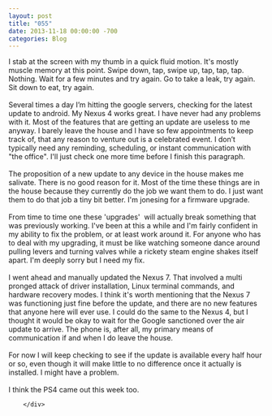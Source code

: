 ```yaml
---
layout: post
title: "055"
date: 2013-11-18 00:00:00 -700
categories: Blog
---
```


<div class="blog-content">
				<div class="paragraph" style="text-align:left;">I stab at the screen with my thumb in a quick fluid motion. It's mostly muscle memory at this point. Swipe down, tap, swipe up, tap, tap, tap. Nothing. Wait for a few minutes and try again. Go to take a leak, try again. Sit down to eat, try again. <br><span style=""></span><br><span style=""></span>Several times a day I&rsquo;m hitting the google servers, checking for the latest update to android. My Nexus 4 works great. I have never had any problems with it. Most of the features that are getting an update are useless to me anyway. I barely leave the house and I have so few appointments to keep track of, that any reason to venture out is a celebrated event. I don&rsquo;t typically need any reminding, scheduling, or instant communication with "the office". I'll just check one more time before I finish this paragraph. <br><span style=""></span><br><span style=""></span>The proposition of a new update to any device in the house makes me salivate. There is no good reason for it. Most of the time these things are in the house because they currently do the job we want them to do. I just want them to do that job a tiny bit better. I'm jonesing for a firmware upgrade. <br><span style=""></span><br><span style=""></span>From time to time one these 'upgrades' &nbsp;will actually break something that was previously working. I've been at this a while and I'm fairly confident in my ability to fix the problem, or at least work around it. For anyone who has to deal with my upgrading, it must be like watching someone dance around pulling levers and turning valves while a rickety steam engine shakes itself apart. I'm deeply sorry but I need my fix. <br><span style=""></span><br><span style=""></span>I went ahead and manually updated the Nexus 7. That involved a multi pronged attack of driver installation, Linux terminal commands, and hardware recovery modes. I think it's worth mentioning that the Nexus 7 was functioning just fine before the update, and there are no new features that anyone here will ever use. I could do the same to the Nexus 4, but I thought it would be okay to wait for the Google sanctioned over the air update to arrive. The phone is, after all, my primary means of communication if and when I do leave the house. <br><span style=""></span><br><span style=""></span>For now I will keep checking to see if the update is available every half hour or so, even though it will make little to no difference once it actually is installed. I might have a problem. <br><span style=""></span><br><span style=""></span>I think the PS4 came out this week too.&nbsp;</div>

		</div>
        